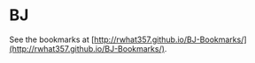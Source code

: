 # BJ

See the bookmarks at [http://rwhat357.github.io/BJ-Bookmarks/](http://rwhat357.github.io/BJ-Bookmarks/).
